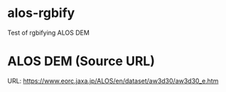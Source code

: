 # alos-rgbify
Test of rgbifying ALOS DEM

# ALOS DEM (Source URL)
URL: https://www.eorc.jaxa.jp/ALOS/en/dataset/aw3d30/aw3d30_e.htm